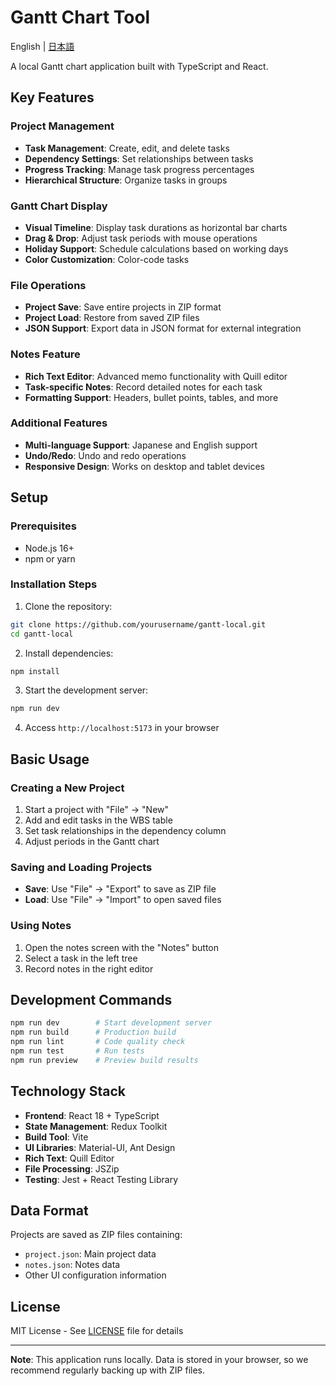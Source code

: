 # Gantt Chart Tool

English | [日本語](README.md)

A local Gantt chart application built with TypeScript and React.

## Key Features

### Project Management
- **Task Management**: Create, edit, and delete tasks
- **Dependency Settings**: Set relationships between tasks
- **Progress Tracking**: Manage task progress percentages
- **Hierarchical Structure**: Organize tasks in groups

### Gantt Chart Display
- **Visual Timeline**: Display task durations as horizontal bar charts
- **Drag & Drop**: Adjust task periods with mouse operations
- **Holiday Support**: Schedule calculations based on working days
- **Color Customization**: Color-code tasks

### File Operations
- **Project Save**: Save entire projects in ZIP format
- **Project Load**: Restore from saved ZIP files
- **JSON Support**: Export data in JSON format for external integration

### Notes Feature
- **Rich Text Editor**: Advanced memo functionality with Quill editor
- **Task-specific Notes**: Record detailed notes for each task
- **Formatting Support**: Headers, bullet points, tables, and more

### Additional Features
- **Multi-language Support**: Japanese and English support
- **Undo/Redo**: Undo and redo operations
- **Responsive Design**: Works on desktop and tablet devices

## Setup

### Prerequisites
- Node.js 16+
- npm or yarn

### Installation Steps

1. Clone the repository:
```bash
git clone https://github.com/yourusername/gantt-local.git
cd gantt-local
```

2. Install dependencies:
```bash
npm install
```

3. Start the development server:
```bash
npm run dev
```

4. Access `http://localhost:5173` in your browser

## Basic Usage

### Creating a New Project
1. Start a project with "File" → "New"
2. Add and edit tasks in the WBS table
3. Set task relationships in the dependency column
4. Adjust periods in the Gantt chart

### Saving and Loading Projects
- **Save**: Use "File" → "Export" to save as ZIP file
- **Load**: Use "File" → "Import" to open saved files

### Using Notes
1. Open the notes screen with the "Notes" button
2. Select a task in the left tree
3. Record notes in the right editor

## Development Commands

```bash
npm run dev        # Start development server
npm run build      # Production build
npm run lint       # Code quality check
npm run test       # Run tests
npm run preview    # Preview build results
```

## Technology Stack

- **Frontend**: React 18 + TypeScript
- **State Management**: Redux Toolkit  
- **Build Tool**: Vite
- **UI Libraries**: Material-UI, Ant Design
- **Rich Text**: Quill Editor
- **File Processing**: JSZip
- **Testing**: Jest + React Testing Library

## Data Format

Projects are saved as ZIP files containing:
- `project.json`: Main project data
- `notes.json`: Notes data  
- Other UI configuration information

## License

MIT License - See [LICENSE](LICENSE) file for details

---

**Note**: This application runs locally. Data is stored in your browser, so we recommend regularly backing up with ZIP files.